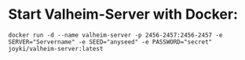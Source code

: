 # Start Valheim-Server with Docker:

~~~~~
docker run -d --name valheim-server -p 2456-2457:2456-2457 -e SERVER="Servername" -e SEED="anyseed" -e PASSWORD="secret" joyki/valheim-server:latest
~~~~~